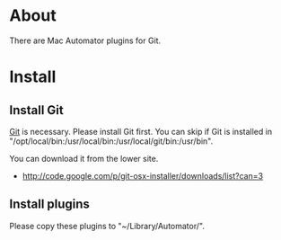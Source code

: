 # About
There are Mac Automator plugins for Git.


# Install
## Install Git 
[Git](http://git-scm.com/) is necessary. Please install Git first.
You can skip if Git is installed in "/opt/local/bin:/usr/local/bin:/usr/local/git/bin:/usr/bin".

You can download it from the lower site.
- http://code.google.com/p/git-osx-installer/downloads/list?can=3

## Install plugins
Please copy these plugins to "~/Library/Automator/".
